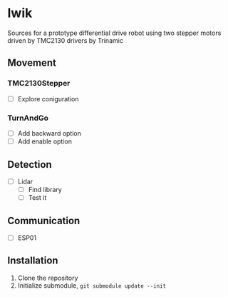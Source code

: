 # Iwik
Sources for a prototype differential drive robot using two stepper motors driven by TMC2130 drivers by Trinamic

## Movement
### TMC2130Stepper
- [ ] Explore coniguration

### TurnAndGo
- [ ] Add backward option
- [ ] Add enable option

## Detection
- [ ] Lidar
  - [ ] Find library
  - [ ] Test it

## Communication
- [ ] ESP01

## Installation
1. Clone the repository
2. Initialize submodule, `git submodule update --init`
